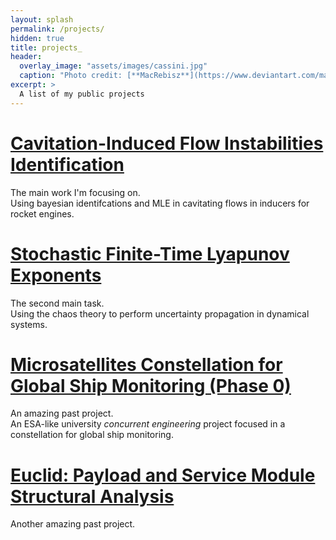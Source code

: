 ```yaml
---
layout: splash
permalink: /projects/
hidden: true
title: projects_
header:
  overlay_image: "assets/images/cassini.jpg"
  caption: "Photo credit: [**MacRebisz**](https://www.deviantart.com/macrebisz)"
excerpt: >
  A list of my public projects
---
```

# [Cavitation-Induced Flow Instabilities Identification](https://cr0stata.github.io/work1/)
The main work I'm focusing on.  
Using bayesian identifcations and MLE in cavitating flows in inducers for rocket engines.

# [Stochastic Finite-Time Lyapunov Exponents](https://cr0stata.github.io/work2/)
The second main task.  
Using the chaos theory to perform uncertainty propagation in dynamical systems.

# [Microsatellites Constellation for Global Ship Monitoring (Phase 0)](https://cr0stata.github.io/nemo/)
An amazing past project.  
An ESA-like university <em>concurrent engineering</em> project focused in a constellation for global ship monitoring.

# [Euclid: Payload and Service Module Structural Analysis](https://cr0stata.github.io/euclid/)
Another amazing past project.